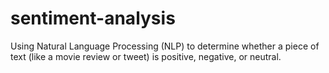 # sentiment-analysis
Using Natural Language Processing (NLP) to determine whether a piece of text (like a movie review or tweet) is positive, negative, or neutral.

